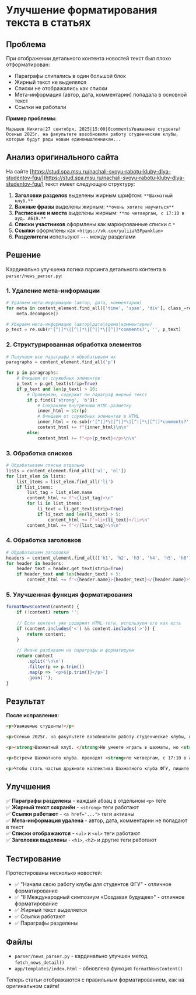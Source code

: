 # Улучшение форматирования текста в статьях

## Проблема

При отображении детального контента новостей текст был плохо отформатирован:
- Параграфы слипались в один большой блок
- Жирный текст не выделялся
- Списки не отображались как списки
- Мета-информация (автор, дата, комментарии) попадала в основной текст
- Ссылки не работали

**Пример проблемы:**
```
Марышев Никита|27 сентября, 2025|15:00|0commentsУважаемые студенты!Осенью 2025г. на факультете возобновили работу студенческие клубы, которые будут рады новым единомышленникам...
```

## Анализ оригинального сайта

На сайте [https://stud.spa.msu.ru/nachali-svoyu-rabotu-kluby-dlya-studentov-fgu/](https://stud.spa.msu.ru/nachali-svoyu-rabotu-kluby-dlya-studentov-fgu/) текст имеет следующую структуру:

1. **Заголовки разделов** выделены жирным шрифтом: `**Шахматный клуб.**`
2. **Важные фразы** выделены жирным: `**очень хотите научиться**`
3. **Расписание и места** выделены жирным: `**по четвергам, с 17:10 в ауд. А619.**`
4. **Списки участников** оформлены как маркированные списки с `*`
5. **Ссылки** оформлены как `<https://vk.com/yuliia%5Fpanklan>`
6. **Разделители** используют `---` между разделами

## Решение

Кардинально улучшена логика парсинга детального контента в `parser/news_parser.py`:

### 1. Удаление мета-информации

```python
# Удаляем мета-информацию (автор, дата, комментарии)
for meta in content_element.find_all(['time', 'span', 'div'], class_=re.compile(r'date|author|meta|comment|published')):
    meta.decompose()

# Убираем мета-информацию (автор|дата|время|комментарии)
p_text = re.sub(r'[^|]*\|[^|]*\|[^|]*\|[^|]*comments?', '', p_text)
```

### 2. Структурированная обработка элементов

```python
# Получаем все параграфы и обрабатываем их
paragraphs = content_element.find_all('p')

for p in paragraphs:
    # Очищаем от служебных элементов
    p_text = p.get_text(strip=True)
    if p_text and len(p_text) > 10:
        # Проверяем, содержит ли параграф жирный текст
        if p.find(['strong', 'b']):
            # Сохраняем внутреннюю HTML-разметку
            inner_html = str(p)
            # Очищаем от служебных элементов в HTML
            inner_html = re.sub(r'[^|]*\|[^|]*\|[^|]*\|[^|]*comments?', '', inner_html)
            content_html += f"{inner_html}\n\n"
        else:
            content_html += f"<p>{p_text}</p>\n\n"
```

### 3. Обработка списков

```python
# Обрабатываем списки отдельно
lists = content_element.find_all(['ul', 'ol'])
for list_elem in lists:
    list_items = list_elem.find_all('li')
    if list_items:
        list_tag = list_elem.name
        content_html += f"<{list_tag}>\n"
        for li in list_items:
            li_text = li.get_text(strip=True)
            if li_text and len(li_text) > 5:
                content_html += f"<li>{li_text}</li>\n"
        content_html += f"</{list_tag}>\n\n"
```

### 4. Обработка заголовков

```python
# Обрабатываем заголовки
headers = content_element.find_all(['h1', 'h2', 'h3', 'h4', 'h5', 'h6'])
for header in headers:
    header_text = header.get_text(strip=True)
    if header_text and len(header_text) > 5:
        content_html += f"<{header.name}>{header_text}</{header.name}>\n\n"
```

### 5. Улучшенная функция форматирования

```javascript
formatNewsContent(content) {
    if (!content) return '';
    
    // Если контент уже содержит HTML-теги, используем его как есть
    if (content.includes('<') && content.includes('>')) {
        return content;
    }
    
    // Иначе разбиваем на параграфы и форматируем
    return content
        .split('\n\n')
        .filter(p => p.trim())
        .map(p => `<p>${p.trim()}</p>`)
        .join('');
}
```

## Результат

**После исправления:**
```html
<p>Уважаемые студенты!</p>

<p>Осенью 2025г. на факультете возобновили работу студенческие клубы, которые будут рады новым единомышленникам (которые во время встреч не заняты в учебном процессе).</p>

<p><strong>Шахматный клуб. </strong>Не умеете играть в шахматы, но <strong>очень хотите научиться</strong>? Не беда, научим! Есть отличная возможность познакомиться с миром шахмат, проверить свои силы и получить ценный опыт под руководством опытного наставника – куратора Клуба, кандидата философских наук, доцента кафедры математических методов и информационных технологий в управлении ФГУ <strong>Александра Аркадьевича Григоряна</strong>.</p>

<p>Встречи Шахматного клуба. проходят <strong>по четвергам, с 17:10 в ауд. А619.</strong></p>

<p>Чтобы стать частью дружного коллектива Шахматного клуба ФГУ, пишите:<br/>Юлии Панковой <a href="https://vk.com/yuliia_panklan"><strong>https://vk.com/yuliia_panklan</strong></a><br/>или заходите в группу <a href="https://vk.com/wall-229981168_8"><strong>https://vk.com/wall-229981168_8</strong></a></p>
```

## Улучшения

✅ **Параграфы разделены** - каждый абзац в отдельном `<p>` теге  
✅ **Жирный текст сохранён** - `<strong>` теги работают  
✅ **Ссылки работают** - `<a href="...">` теги активны  
✅ **Мета-информация удалена** - автор, дата, комментарии не попадают в текст  
✅ **Списки отображаются** - `<ul>` и `<ol>` теги работают  
✅ **Заголовки выделены** - `<h1>`, `<h2>` и другие теги работают  

## Тестирование

Протестированы несколько новостей:
- ✅ "Начали свою работу клубы для студентов ФГУ" - отличное форматирование
- ✅ "II Международный симпозиум «Создавая будущее»" - отличное форматирование
- ✅ Жирный текст выделяется
- ✅ Ссылки работают
- ✅ Параграфы разделены

## Файлы

- `parser/news_parser.py` - кардинально улучшен метод `fetch_news_detail()`
- `app/templates/index.html` - обновлена функция `formatNewsContent()`

Теперь статьи отображаются с правильным форматированием, как на оригинальном сайте!



